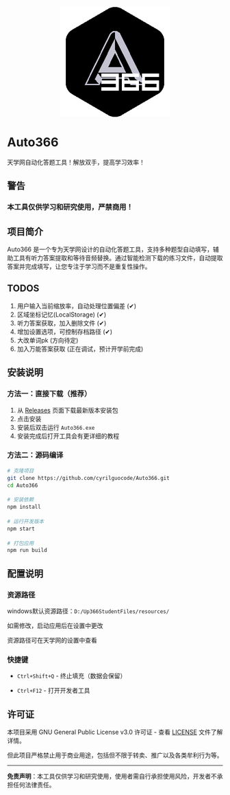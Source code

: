 
<div align=center><img src="icon_black.png"></div>

# Auto366

天学网自动化答题工具！解放双手，提高学习效率！

## 警告

### 本工具仅供学习和研究使用，**严禁商用**！

## 项目简介

Auto366 是一个专为天学网设计的自动化答题工具，支持多种题型自动填写，辅助工具有听力答案提取和等待音频替换。通过智能检测下载的练习文件，自动提取答案并完成填写，让您专注于学习而不是重复性操作。

## TODOS

1. 用户输入当前缩放率，自动处理位置偏差 (✔)
2. 区域坐标记忆(LocalStorage) (✔)
3. 听力答案获取，加入删除文件 (✔)
4. 增加设置选项，可控制存档路径 (✔)
5. 大改单词pk (方向待定)
6. 加入万能答案获取 (正在调试，预计开学前完成)

## 安装说明

### 方法一：直接下载（推荐）

1. 从 [Releases](https://github.com/cyrilguocode/Auto366/releases) 页面下载最新版本安装包
2. 点击安装
3. 安装后双击运行 `Auto366.exe`
4. 安装完成后打开工具会有更详细的教程

### 方法二：源码编译

```bash
# 克隆项目
git clone https://github.com/cyrilguocode/Auto366.git
cd Auto366

# 安装依赖
npm install

# 运行开发版本
npm start

# 打包应用
npm run build
```

## 配置说明

### 资源路径

windows默认资源路径：`D:/Up366StudentFiles/resources/`

如需修改，启动应用后在设置中更改

资源路径可在天学网的设置中查看

### 快捷键

- `Ctrl+Shift+Q` - 终止填充（数据会保留）

- `Ctrl+F12` - 打开开发者工具

## 许可证

本项目采用 GNU General Public License v3.0 许可证 - 查看 [LICENSE](LICENSE) 文件了解详情。

但此项目严格禁止用于商业用途，包括但不限于转卖、推广以及各类牟利行为等。

---

**免责声明**：本工具仅供学习和研究使用，使用者需自行承担使用风险，开发者不承担任何法律责任。
